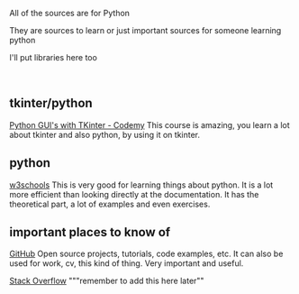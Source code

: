 All of the sources are for Python

They are sources to learn or just important sources for someone learning python

I'll put libraries here too

&nbsp; <!-- this is used to have spaces between lines here -->

## tkinter/python

[Python GUI's with TKinter - Codemy](https://www.gog.com/)
This course is amazing, you learn a lot about tkinter and also python, by using it on tkinter.

## python
[w3schools](https://www.w3schools.com/python/python_strings.asp)
This is very good for learning things about python. It is a lot more efficient than looking directly at the documentation. It has the theoretical part, a lot of examples and even exercises.

## important places to know of
[GitHub](https://github.com/)
Open source projects, tutorials, code examples, etc. It can also be used for work, cv, this kind of thing. Very important and useful.

[Stack Overflow](https://stackoverflow.com/)
"""remember to add this here later""
